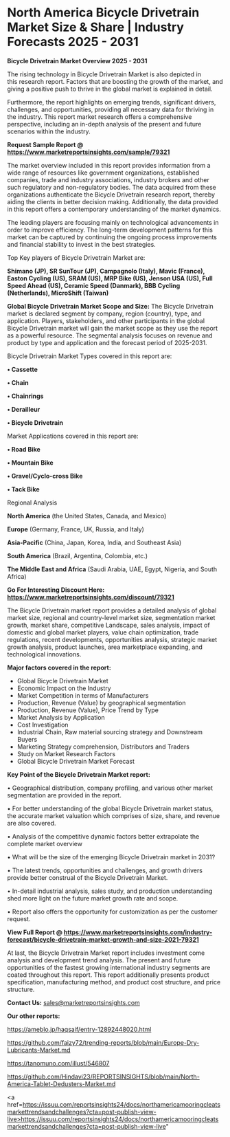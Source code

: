 # North America Bicycle Drivetrain Market Size & Share | Industry Forecasts 2025 - 2031

<Strong> Bicycle Drivetrain Market Overview 2025 - 2031</strong>

The rising technology in Bicycle Drivetrain Market is also depicted in this research report. Factors that are boosting the growth of the market, and giving a positive push to thrive in the global market is explained in detail.

Furthermore, the report highlights on emerging trends, significant drivers, challenges, and opportunities, providing all necessary data for thriving in the industry. This report market research offers a comprehensive perspective, including an in-depth analysis of the present and future scenarios within the industry.

<strong>Request Sample Report @ <a href=https://www.marketreportsinsights.com/sample/79321>https://www.marketreportsinsights.com/sample/79321</a></strong>

The market overview included in this report provides information from a wide range of resources like government organizations, established companies, trade and industry associations, industry brokers and other such regulatory and non-regulatory bodies. The data acquired from these organizations authenticate the Bicycle Drivetrain research report, thereby aiding the clients in better decision making. Additionally, the data provided in this report offers a contemporary understanding of the market dynamics.

The leading players are focusing mainly on technological advancements in order to improve efficiency. The long-term development patterns for this market can be captured by continuing the ongoing process improvements and financial stability to invest in the best strategies.

Top Key players of Bicycle Drivetrain Market are:

<strong>Shimano (JP), SR SunTour (JP), Campagnolo (Italy), Mavic (France), Easton Cycling (US), SRAM (US), MRP Bike (US), Jenson USA (US), Full Speed Ahead (US), Ceramic Speed (Danmark), BBB Cycling (Netherlands), MicroShift (Taiwan)</strong>

<strong><b>Global Bicycle Drivetrain Market Scope and Size:</b></strong>
The Bicycle Drivetrain market is declared segment by company, region (country), type, and application. Players, stakeholders, and other participants in the global Bicycle Drivetrain market will gain the market scope as they use the report as a powerful resource. The segmental analysis focuses on revenue and product by type and application and the forecast period of 2025-2031.

Bicycle Drivetrain Market Types covered in this report are:

<strong>• Cassette

• Chain

• Chainrings

• Derailleur

• Bicycle Drivetrain</strong>

Market Applications covered in this report are:

<strong>• Road Bike

• Mountain Bike

• Gravel/Cyclo-cross Bike

• Tack Bike</strong> 

Regional Analysis

<strong>North America</strong> (the United States, Canada, and Mexico)

<strong>Europe</strong> (Germany, France, UK, Russia, and Italy)

<strong>Asia-Pacific</strong> (China, Japan, Korea, India, and Southeast Asia)

<strong>South America</strong> (Brazil, Argentina, Colombia, etc.)

<strong>The Middle East and Africa</strong> (Saudi Arabia, UAE, Egypt, Nigeria, and South Africa)

<strong>Go For Interesting Discount Here: <a href=https://www.marketreportsinsights.com/discount/79321>https://www.marketreportsinsights.com/discount/79321</a></strong>

The Bicycle Drivetrain market report provides a detailed analysis of global market size, regional and country-level market size, segmentation market growth, market share, competitive Landscape, sales analysis, impact of domestic and global market players, value chain optimization, trade regulations, recent developments, opportunities analysis, strategic market growth analysis, product launches, area marketplace expanding, and technological innovations.

<strong><b>Major factors covered in the report:</b></strong>
<ul>
  <li>Global Bicycle Drivetrain Market </li>
  <li>Economic Impact on the Industry</li>
  <li>Market Competition in terms of Manufacturers</li>
  <li>Production, Revenue (Value) by geographical segmentation</li>
  <li>Production, Revenue (Value), Price Trend by Type</li>
  <li>Market Analysis by Application</li>
  <li>Cost Investigation</li>
  <li>Industrial Chain, Raw material sourcing strategy and Downstream Buyers</li>
  <li>Marketing Strategy comprehension, Distributors and Traders</li>
  <li>Study on Market Research Factors</li>
  <li>Global Bicycle Drivetrain Market Forecast</li>
</ul>

<strong><b>Key Point of the Bicycle Drivetrain Market report:</b></strong>

• Geographical distribution, company profiling, and various other market segmentation are provided in the report.

• For better understanding of the global Bicycle Drivetrain market status, the accurate market valuation which comprises of size, share, and revenue are also covered.

• Analysis of the competitive dynamic factors better extrapolate the complete market overview

• What will be the size of the emerging Bicycle Drivetrain market in 2031?

• The latest trends, opportunities and challenges, and growth drivers provide better construal of the Bicycle Drivetrain Market.

• In-detail industrial analysis, sales study, and production understanding shed more light on the future market growth rate and scope.

• Report also offers the opportunity for customization as per the customer request.

<strong><b>View Full Report @ <a href=https://www.marketreportsinsights.com/industry-forecast/bicycle-drivetrain-market-growth-and-size-2021-79321>https://www.marketreportsinsights.com/industry-forecast/bicycle-drivetrain-market-growth-and-size-2021-79321</a></b></strong>


At last, the Bicycle Drivetrain Market report includes investment come analysis and development trend analysis. The present and future opportunities of the fastest growing international industry segments are coated throughout this report. This report additionally presents product specification, manufacturing method, and product cost structure, and price structure.

<strong>Contact Us:</strong>
sales@marketreportsinsights.com

<strong>Our other reports:</strong>

<a href=https://ameblo.jp/haqsaif/entry-12892448020.html>https://ameblo.jp/haqsaif/entry-12892448020.html</a>

<a href=https://github.com/faizy72/trending-reports/blob/main/Europe-Dry-Lubricants-Market.md>https://github.com/faizy72/trending-reports/blob/main/Europe-Dry-Lubricants-Market.md</a>

<a href=https://tanomuno.com/illust/546807>https://tanomuno.com/illust/546807</a>

<a href=https://github.com/Hindavi23/REPORTSINSIGHTS/blob/main/North-America-Tablet-Dedusters-Market.md>https://github.com/Hindavi23/REPORTSINSIGHTS/blob/main/North-America-Tablet-Dedusters-Market.md</a>

<a href=https://issuu.com/reportsinsights24/docs/northamericamooringcleatsmarkettrendsandchallenges?cta=post-publish-view-live>https://issuu.com/reportsinsights24/docs/northamericamooringcleatsmarkettrendsandchallenges?cta=post-publish-view-live</a>"

